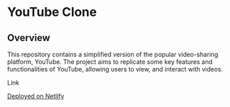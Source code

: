 # YouTube Clone
## Overview
<p>This repository contains a simplified version of the popular video-sharing platform, YouTube. The project aims to replicate some key features and functionalities of YouTube, allowing users to view, and interact with videos.</p>
<p>Link</p>
<a href = "https://sastautube.netlify.app">Deployed on Netlify</a>
